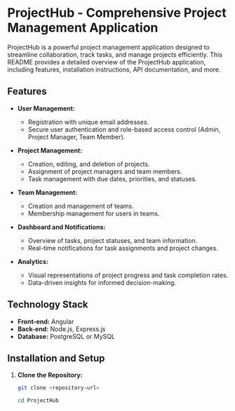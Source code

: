 # ProjectHub - Comprehensive Project Management Application

ProjectHub is a powerful project management application designed to streamline collaboration, track tasks, and manage projects efficiently. This README provides a detailed overview of the ProjectHub application, including features, installation instructions, API documentation, and more.

## Features

- **User Management:**
  - Registration with unique email addresses.
  - Secure user authentication and role-based access control (Admin, Project Manager, Team Member).

- **Project Management:**
  - Creation, editing, and deletion of projects.
  - Assignment of project managers and team members.
  - Task management with due dates, priorities, and statuses.

- **Team Management:**
  - Creation and management of teams.
  - Membership management for users in teams.

- **Dashboard and Notifications:**
  - Overview of tasks, project statuses, and team information.
  - Real-time notifications for task assignments and project changes.

- **Analytics:**
  - Visual representations of project progress and task completion rates.
  - Data-driven insights for informed decision-making.

## Technology Stack

- **Front-end:** Angular
- **Back-end:** Node.js, Express.js
- **Database:** PostgreSQL or MySQL

## Installation and Setup

1. **Clone the Repository:**
   ```sh
   git clone <repository-url>

   cd ProjectHub
